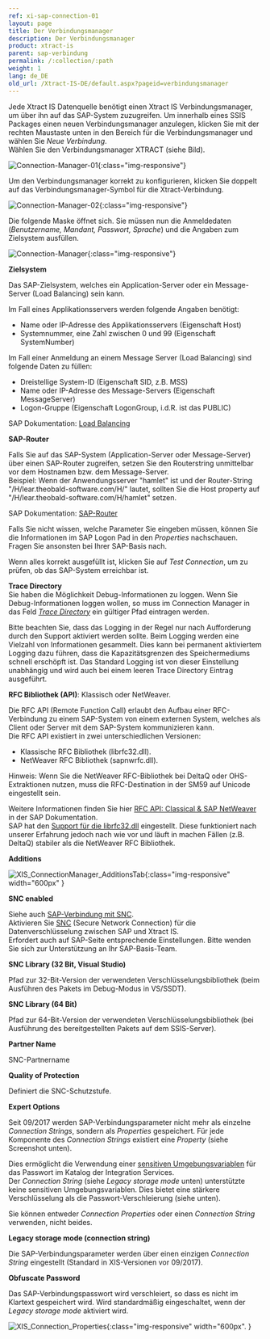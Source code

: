 ```yaml
---
ref: xi-sap-connection-01
layout: page
title: Der Verbindungsmanager
description: Der Verbindungsmanager
product: xtract-is
parent: sap-verbindung
permalink: /:collection/:path
weight: 1
lang: de_DE
old_url: /Xtract-IS-DE/default.aspx?pageid=verbindungsmanager
---
```


Jede Xtract IS Datenquelle benötigt einen Xtract IS Verbindungsmanager, um über ihn auf das SAP-System zuzugreifen. Um innerhalb eines SSIS Packages einen neuen Verbindungsmanager anzulegen, klicken Sie mit der rechten Maustaste unten in den Bereich für die Verbindungsmanager und wählen Sie *Neue Verbindung*. <br>
Wählen Sie den Verbindungsmanager XTRACT (siehe Bild).

![Connection-Manager-01](/img/content/Connection-Manager-01.png){:class="img-responsive"}

Um den Verbindungsmanager korrekt zu konfigurieren, klicken Sie doppelt auf das Verbindungsmanager-Symbol für die Xtract-Verbindung.

![Connection-Manager-02](/img/content/Connection-Manager-02.png){:class="img-responsive"}

Die folgende Maske öffnet sich. Sie müssen nun die Anmeldedaten (*Benutzername, Mandant, Passwort, Sprache*) und die Angaben zum Zielsystem ausfüllen. 

![Connection-Manager](/img/content/Connection-Manager.png){:class="img-responsive"}

**Zielsystem**

Das SAP-Zielsystem, welches ein Application-Server oder ein Message-Server (Load Balancing) sein kann.

Im Fall eines Applikationsservers werden folgende Angaben benötigt: 

- Name oder IP-Adresse des Applikationsservers (Eigenschaft Host) 
- Systemnummer, eine Zahl zwischen 0 und 99 (Eigenschaft SystemNumber)

Im Fall einer Anmeldung an einem Message Server (Load Balancing) sind folgende Daten zu füllen: 

- Dreistellige System-ID (Eigenschaft SID, z.B. MSS) 
- Name oder IP-Adresse des Message-Servers (Eigenschaft MessageServer) 
- Logon-Gruppe (Eigenschaft LogonGroup, i.d.R. ist das PUBLIC)

SAP Dokumentation: [Load Balancing](https://help.sap.com/saphelp_dm40/helpdata/de/22/04295c488911d189490000e829fbbd/content.htm?no_cache=true) <br>

**SAP-Router**

Falls Sie auf das SAP-System (Application-Server oder Message-Server) über einen SAP-Router zugreifen, setzen Sie den Routerstring unmittelbar vor dem Hostnamen bzw. dem Message-Server. <br>
Beispiel: Wenn der Anwendungsserver "hamlet" ist und der Router-String "/H/lear.theobald-software.com/H/" lautet, sollten Sie die Host property auf "/H/lear.theobald-software.com/H/hamlet" setzen.

SAP Dokumentation: [SAP-Router](https://help.sap.com/saphelp_nw70/helpdata/de/4f/992df1446d11d189700000e8322d00/content.htm?no_cache=true) <br>

Falls Sie nicht wissen, welche Parameter Sie eingeben müssen, können Sie die Informationen im SAP Logon Pad in den *Properties* nachschauen.
Fragen Sie ansonsten bei Ihrer SAP-Basis nach. 

Wenn alles korrekt ausgefüllt ist, klicken Sie auf *Test Connection*, um zu prüfen, ob das SAP-System erreichbar ist. 

**Trace Directory**<br>
Sie haben die Möglichkeit Debug-Informationen zu loggen. Wenn Sie Debug-Informationen loggen wollen, so muss im Connection Manager in das Feld [*Trace Directory*](https://kb.theobald-software.com/general/how-to-activate-tracing-for-xtract-products?fromSearch=true) ein gültiger Pfad eintragen werden. <br> 

Bitte beachten Sie, dass das Logging in der Regel nur nach Aufforderung durch den Support aktiviert werden sollte. Beim Logging werden eine Vielzahl von Informationen gesammelt. Dies kann bei permanent aktiviertem Logging dazu führen, dass die Kapazitätsgrenzen des Speichermediums schnell erschöpft ist. Das Standard Logging ist von dieser Einstellung unabhängig und wird auch bei einem leeren Trace Directory Eintrag ausgeführt.

**RFC Bibliothek (API)**: Klassisch oder NetWeaver. <br>

Die RFC API (Remote Function Call) erlaubt den Aufbau einer RFC-Verbindung zu einem SAP-System von einem externen System, welches als Client oder Server mit dem SAP-System kommunizieren kann. <br>
Die RFC API existiert in zwei unterschiedlichen Versionen: 
- Klassische RFC Bibliothek (librfc32.dll).
- NetWeaver RFC Bibliothek (sapnwrfc.dll). 

Hinweis: Wenn Sie die NetWeaver RFC-Bibliothek bei DeltaQ oder OHS-Extraktionen nutzen, muss die RFC-Destination in der SM59 auf Unicode eingestellt sein.

Weitere Informationen finden Sie hier [RFC API: Classical & SAP NetWeaver](https://help.sap.com/doc/saphelp_nw73ehp1/7.31.19/en-US/48/a994a77e28674be10000000a421937/frameset.htm) in der SAP Dokumentation. 
<br>
SAP hat den [Support für die librfc32.dll](https://blogs.sap.com/2012/08/15/support-for-classic-rfc-library-ends-march-2016/) eingestellt. Diese funktioniert nach unserer Erfahrung jedoch nach wie vor und läuft in machen Fällen (z.B. DeltaQ) stabiler als die NetWeaver RFC Bibliothek.

**Additions**

![XIS_ConnectionManager_AdditionsTab](/img/content/XIS_ConnectionManager_AdditionsTab.jpg){:class="img-responsive" width="600px" }

**SNC enabled**

Siehe auch [SAP-Verbindung mit SNC](./sap-verbindung-mit-snc). <br>
Aktivieren Sie [SNC](https://help.sap.com/viewer/e73bba71770e4c0ca5fb2a3c17e8e229/7.5.8/en-US/e656f466e99a11d1a5b00000e835363f.html) (Secure Network Connection) für die Datenverschlüsselung zwischen SAP und Xtract IS.<br>
Erfordert auch auf SAP-Seite entsprechende Einstellungen. Bitte wenden Sie sich zur Unterstützung an Ihr SAP-Basis-Team.

**SNC Library (32 Bit, Visual Studio)**

Pfad zur 32-Bit-Version der verwendeten Verschlüsselungsbibliothek (beim Ausführen des Pakets im Debug-Modus in VS/SSDT).

**SNC Library (64 Bit)**

Pfad zur 64-Bit-Version der verwendeten Verschlüsselungsbibliothek (bei Ausführung des bereitgestellten Pakets auf dem SSIS-Server).

**Partner Name**

SNC-Partnername

**Quality of Protection**

Definiert die SNC-Schutzstufe.

**Expert Options**

Seit 09/2017 werden SAP-Verbindungsparameter nicht mehr als einzelne *Connection Strings*, sondern als *Properties* gespeichert.
Für jede Komponente des *Connection Strings* existiert eine *Property* (siehe Screenshot unten).

Dies ermöglicht die Verwendung einer [sensitiven Umgebungsvariablen](./sensitive-umgebungsvariablen-in-ssis) für das Passwort im Katalog der Integration Services.<br>
Der *Connection String* (siehe *Legacy storage mode* unten) unterstützte keine sensitiven Umgebungsvariablen.
Dies bietet eine stärkere Verschlüsselung als die Passwort-Verschleierung (siehe unten).

Sie können entweder *Connection Properties* oder einen *Connection String* verwenden, nicht beides.

**Legacy storage mode (connection string)**

Die SAP-Verbindungsparameter werden über einen einzigen *Connection String* eingestellt (Standard in XIS-Versionen vor 09/2017).

**Obfuscate Password**

Das SAP-Verbindungspasswort wird verschleiert, so dass es nicht im Klartext gespeichert wird. Wird standardmäßig eingeschaltet, wenn der *Legacy storage mode* aktiviert wird.

![XIS_Connection_Properties](/img/content/XIS_Connection_Properties.jpg){:class="img-responsive" width="600px". }